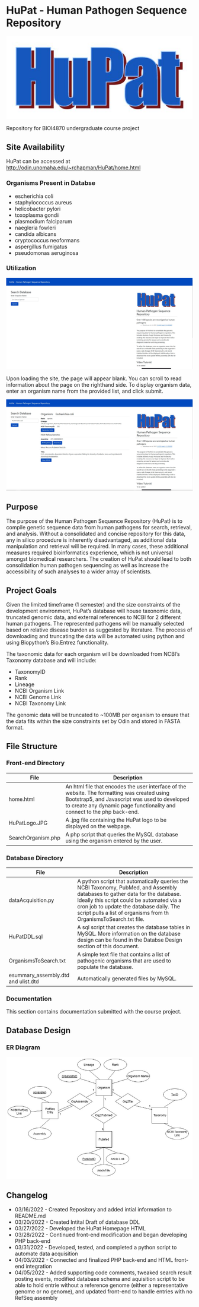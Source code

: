 # HuPat - Human Pathogen Sequence Repository
<p align="center">
  <img src="https://github.com/rchapman2022/HuPat-BIOI48790/blob/main/Front-end/HuPatLogo.JPG">
</p>

Repository for BIOI4870 undergraduate course project

## Site Availability
HuPat can be accessed at http://odin.unomaha.edu/~rchapman/HuPat/home.html

### Organisms Present in Databse
- escherichia coli
- staphylococcus aureus
- helicobacter pylori
- toxoplasma gondii
- plasmodium falciparum
- naegleria fowleri
- candida albicans
- cryptococcus neoformans
- aspergillus fumigatus
- pseudomonas aeruginosa

### Utilization
<p align="center">
  <img style="background-color: rgb(300, 300, 300);" src="https://github.com/rchapman2022/HuPat-BIOI48790/blob/main/Documentation/EmptyHomepage.jpg">
</p>

Upon loading the site, the page will appear blank. You can scroll to read information about the page on the righthand side. To display organism data, enter an organism name from the provided list, and click submit.

<p align="center">
  <img style="background-color: rgb(300, 300, 300);" src="https://github.com/rchapman2022/HuPat-BIOI48790/blob/main/Documentation/PopulatedHomepage.jpg">
</p>


## Purpose
The purpose of the Human Pathogen Sequence Repository (HuPat) is to compile genetic sequence data from human pathogens for search, retrieval, and analysis. Without a consolidated and concise repository for this data, any in silico procedure is inherently disadvantaged, as additional data manipulation and retrieval will be required. In many cases, these additional measures required bioinformatics experience, which is not universal amongst biomedical researchers. The creation of HuPat should lead to both consolidation human pathogen sequencing as well as increase the accessibility of such analyses to a wider array of scientists.

## Project Goals
Given the limited timeframe (1 semester) and the size constraints of the development environment, HuPat’s database will house taxonomic data, truncated genomic data, and external references to NCBI for 2 different human pathogens. The represented pathogens will be manually selected based on relative disease burden as suggested by literature. The process of downloading and truncating the data will be automated using python and using Biopython’s Bio.Entrez functionality. 

The taxonomic data for each organism will be downloaded from NCBI’s Taxonomy database and will include:
-	TaxonomyID
-	Rank
-	Lineage
-	NCBI Organism Link
-	NCBI Genome Link
-	NCBI Taxonomy Link

The genomic data will be truncated to ~100MB per organism to ensure that the data fits within the size constraints set by Odin and stored in FASTA format.

## File Structure

### Front-end Directory
| File | Description |
| --- | --- |
| home.html | An html file that encodes the user interface of the website. The formatting was created using Bootstrap5, and Javascript was used to developed to create any dynamic page functionality and connect to the php back-end. |
| HuPatLogo.JPG | A .jpg file containing the HuPat logo to be displayed on the webpage. |
| SearchOrganism.php | A php script that queries the MySQL database using the organism entered by the user. |

### Database Directory 
| File | Description |
| --- | --- |
| dataAcquisition.py | A python script that automatically queries the NCBI Taxonomy, PubMed, and Assembly databases to gather data for the database. Ideally this script could be automated via a cron job to update the database daily. The script pulls a list of organisms from th OrganismsToSearch.txt file. |
| HuPatDDL.sql | A sql script that creates the database tables in MySQL. More information on the database design can be found in the Databse Design section of this document. |
| OrganismsToSearch.txt | A simple text file that contains a list of pathogenic organisms that are used to populate the database. |
| esummary_assembly.dtd and ulist.dtd | Automatically generated files by MySQL. |

### Documentation
This section contains documentation submitted with the course project.

## Database Design

### ER Diagram
<p align="center">
  <img style="background-color: rgb(300, 300, 300);" src="https://github.com/rchapman2022/HuPat-BIOI48790/blob/main/Documentation/HuPatERDiagram.jpg">
</p>

## Changelog

- 03/16/2022 - Created Repository and added intial information to README.md
- 03/20/2022 - Created Intital Draft of database DDL
- 03/27/2022 - Developed the HuPat Homepage HTML
- 03/28/2022 - Continued front-end modification and began developing PHP back-end
- 03/31/2022 - Developed, tested, and completed a python script to automate data acquisition
- 04/03/2022 - Connected and finalized PHP back-end and HTML front-end integration
- 04/05/2022 - Added supporting code comments, tweaked search result posting events, modified database schema and aquisition script to be able to hold entrie without a reference genome (either a representative genome or no genome), and updated front-end to handle entries with no RefSeq assembly
